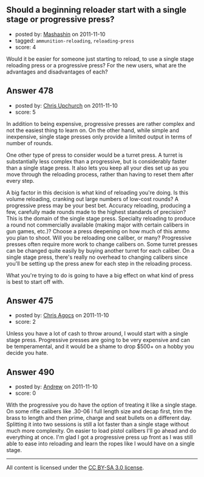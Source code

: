 ## Should a beginning reloader start with a single stage or progressive press?

- posted by: [Mashashin](https://stackexchange.com/users/-1/212-mashashin) on 2011-11-10
- tagged: `ammunition-reloading`, `reloading-press`
- score: 4

<p>Would it be easier for someone just starting to reload, to use a single stage reloading press or a progressive press? For the new users, what are the advantages and disadvantages of each?</p>



## Answer 478

- posted by: [Chris Upchurch](https://stackexchange.com/users/-1/79-chris-upchurch) on 2011-11-10
- score: 5

<p>In addition to being expensive, progressive presses are rather complex and not the easiest thing to learn on.  On the other hand, while simple and inexpensive, single stage presses only provide a limited output in terms of number of rounds.  </p>

<p>One other type of press to consider would be a turret press.  A turret is substantially less complex than a progressive, but is considerably faster than a single stage press.  It also lets you keep all your dies set up as you move through the reloading process, rather than having to reset them after every step.</p>

<p>A big factor in this decision is what kind of reloading you're doing.  Is this volume reloading, cranking out large numbers of low-cost rounds?  A progressive press may be your best bet.  Accuracy reloading, producing a few, carefully made rounds made to the highest standards of precision?  This is the domain of the single stage press.  Specialty reloading to produce a round not commercially available (making major with certain calibers in gun games, etc.)?  Choose a press deepening on how much of this ammo you plan to shoot.  Will you be reloading one caliber, or many?  Progressive presses often require more work to change calibers on.  Some turret presses can be changed quite easily by buying another turret for each caliber.  On a single stage press, there's really no overhead to changing calibers since you'll be setting up the press anew for each step in the reloading process.</p>

<p>What you're trying to do is going to have a big effect on what kind of press is best to start off with. </p>



## Answer 475

- posted by: [Chris Agocs](https://stackexchange.com/users/-1/12-chris-agocs) on 2011-11-10
- score: 2

<p>Unless you have a lot of cash to throw around, I would start with a single stage press. Progressive presses are going to be very expensive and can be temperamental, and it would be a shame to drop $500+ on a hobby you decide you hate.</p>



## Answer 490

- posted by: [Andrew](https://stackexchange.com/users/-1/17-andrew) on 2011-11-10
- score: 0

<p>With the progressive you do have the option of treating it like a single stage. On some rifle calibers like .30-06 I full length size and decap first, trim the brass to length and then prime, charge and seat bullets on a different day. Splitting it into two sessions is still a lot faster than a single stage without much more complexity. On easier to load pistol calibers I'll go ahead and do everything at once. I'm glad I got a progressive press up front as I was still able to ease into reloading and learn the ropes like I would have on a single stage.</p>




---

All content is licensed under the [CC BY-SA 3.0 license](https://creativecommons.org/licenses/by-sa/3.0/).
